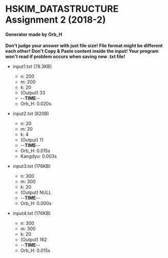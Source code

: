 # HSKIM_DATASTRUCTURE Assignment 2 (2018-2)

#### Generator made by Orb_H

**Don't judge your answer with just file size! File format might be different each other!**
**Don't Copy & Paste content inside the input! Your program won't read if problem occurs when saving new .txt file!**

- input1.txt (78.3KB)
  - n: 200
  - m: 200
  - k: 20
  - (Output) 33
  - --**TIME**--
  - Orb_H: 0.020s

- input2.txt (820B)
  - n: 20
  - m: 20
  - k: 4
  - (Output) 11
  - --**TIME**--
  - Orb_H: 0.015s
  - Kangdyu: 0.003s

- input3.txt (176KB)
  - n: 300
  - m: 300
  - k: 20
  - (Output) NULL
  - --**TIME**--
  - Orb_H: 0.000s

- input4.txt (176KB)
  - n: 300
  - m: 300
  - k: 20
  - (Output) 162
  - --**TIME**--
  - Orb_H: 0.015s